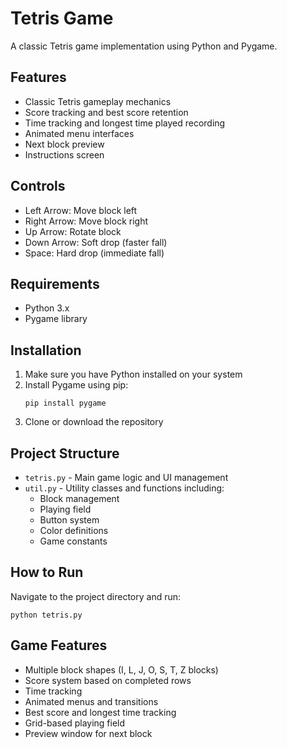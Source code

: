 # Tetris Game

A classic Tetris game implementation using Python and Pygame.

## Features

- Classic Tetris gameplay mechanics
- Score tracking and best score retention
- Time tracking and longest time played recording
- Animated menu interfaces
- Next block preview
- Instructions screen

## Controls

- Left Arrow: Move block left
- Right Arrow: Move block right
- Up Arrow: Rotate block
- Down Arrow: Soft drop (faster fall)
- Space: Hard drop (immediate fall)

## Requirements

- Python 3.x
- Pygame library

## Installation

1. Make sure you have Python installed on your system
2. Install Pygame using pip:
   ```
   pip install pygame
   ```
3. Clone or download the repository

## Project Structure

- `tetris.py` - Main game logic and UI management
- `util.py` - Utility classes and functions including:
  - Block management
  - Playing field
  - Button system
  - Color definitions
  - Game constants

## How to Run

Navigate to the project directory and run:
```
python tetris.py
```

## Game Features

- Multiple block shapes (I, L, J, O, S, T, Z blocks)
- Score system based on completed rows
- Time tracking
- Animated menus and transitions
- Best score and longest time tracking
- Grid-based playing field
- Preview window for next block
